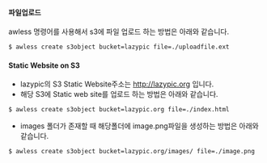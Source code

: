 
#### 파일업로드
awless 명령어를 사용해서 s3에 파일 업로드 하는 방법은 아래와 같습니다.

```bash
$ awless create s3object bucket=lazypic file=./uploadfile.ext
```

#### Static Website on S3
- lazypic의 S3 Static Website주소는 http://lazypic.org 입니다.
- 해당 S3에 Static web site를 업로드 하는 방법은 아래와 같습니다.

```bash
$ awless create s3object bucket=lazypic.org file=./index.html
```

- images 폴더가 존재할 때 해당폴더에 image.png파일을 생성하는 방법은 아래와 같습니다.
```bash
$ awless create s3object bucket=lazypic.org/images/ file=./image.png
```

